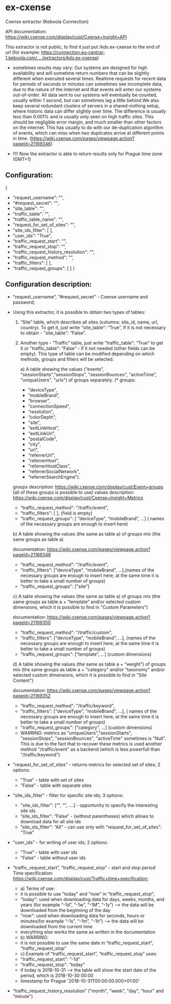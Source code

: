 # ex-cxense
Cxense extractor (Keboola Connection)

API documentation: https://wiki.cxense.com/display/cust/Cxense+Insight+API

This extractor is not public, to find it just put /kds.ex-cxense to the end of url (for example: https://connection.eu-central-1.keboola.com/..../extractors/kds.ex-cxense)

* sometimes results may vary:
Our systems are designed for high availability and will sometime return numbers that can be slightly different when executed several times. Realtime requests for recent data for periods of seconds or minutes can sometimes see incomplete data, due to the nature of the internet and that events will enter our systems out-of-order. All data sent to our systems will eventually be counted, usually within 1 second, but can sometimes lag a little behind.We also keep several redundant clusters of servers in a shared-nothing setup, where historic data can differ slightly over time. The difference is usually less than 0.001% and is usually only seen on high traffic sites. This should be negligible error margin, and much smaller than other factors on the internet. This has usually to do with our de-duplication algorithm of events, which can miss when two duplicates arrive at different points in time. (https://wiki.cxense.com/pages/viewpage.action?pageId=21169346)

* !!!! Now the extractor is able to return results only for Prague time zone (GMT+1)

## Configuration:
{
- "request_username": "", 
- "#request_secret": "",
- "site_table": "",
- "traffic_table": "",
- "traffic_table_name": "",
- "request_for_set_of_sites": "",
- "site_ids_filter": [ ],
- "user_ids": "True",
- “traffic_request_start": "",
- “traffic_request_stop”: "",
- "traffic_request_history_resolution": "",
- "traffic_request_method": "",
- "traffic_filters": [ ],
- "traffic_request_groups": [ ]
}

## Configuration description:
* “request_username”, “#request_secret" - Cxense username and password;

* Using this extractor, it is possible to obtain two types of tables:
  1. “Site” table, which describes all sites (columns: site_id, name, url, country). To get it, just write "site_table": “True”, If it is not necessary to obtain - "site_table": “False”.

  2. Another type - “Traffic” table, just write "traffic_table": “True" to get it or "traffic_table": “False” - if it not needed (other fields can be empty). This type of table can be modified depending on which methods, groups and filters will be selected.

	  a) A table showing the values (“events”, "sessionStarts","sessionStops", "sessionBounces", "activeTime", 	"uniqueUsers", "urls") of groups separately. 
	  (* groups: 
	   * "deviceType", 
	   * “mobileBrand”, 
	   * “browser", 
	   * "connectionSpeed", 
	   * “resolution", 
	   * “colorDepth", 
	   * "site",  			
	   * "exitLinkHost", 
	   * "exitLinkUrl", 
	   * "postalCode", 
	   * "city", 
	   * “url", 
	   * "referrerUrl", 
	   * "referrerHost", 
	   * "referrerHostClass", 	
	   * "referrerSocialNetwork", 
	   * “referrerSearchEngine”). 

	groups description: https://wiki.cxense.com/display/cust/Event+groups (all of these groups is possible to use)
	values description: https://wiki.cxense.com/display/cust/Cxense+Insight+Metrics

 	- “traffic_request_method": "/traffic/event",
 	- "traffic_filters": [ ],   (field is empty)
 	- "traffic_request_groups": [ "deviceType", “mobileBrand”, ...]     ( names of the necessary groups are enough to 			insert here)


	 b) A table showing the values (the same as table a) of groups mix (the same groups as table a)

	 documentation: https://wiki.cxense.com/pages/viewpage.action?pageId=21169348 
	 - “traffic_request_method": "/traffic/event",
  	 - "traffic_filters": ["deviceType", “mobileBrand”, ...],(names of the necessary groups are enough to insert here; at the same time it is better to take a small number of groups)
	 - "traffic_request_groups": ["site”] 


	 c) A table showing the values (the same as table a) of groups mix (the same groups as table a + “template” and/or selected custom dimensions, which it is possible to find in "Custom Parameters") 
	
	 documentation: https://wiki.cxense.com/pages/viewpage.action?pageId=21169350

	 - “traffic_request_method": "/traffic/custom",
  	 - "traffic_filters": ["deviceType", “mobileBrand”, ...],   (names of the necessary groups are enough to insert here; at 		the same time it is better to take a small number of groups)
  	 - "traffic_request_groups": ["template”, ...]  (custom dimensions)


	 d) A table showing the values (the same as table a + “weight”) of groups mix (the same groups as table a + 	"category" and/or "taxonomy" and/or selected custom dimensions, which it is possible to find in "Site Content") 

	 documentation: https://wiki.cxense.com/pages/viewpage.action?pageId=21169352

	 - “traffic_request_method": "/traffic/keyword",
  	 - "traffic_filters": ["deviceType", “mobileBrand”, ...],    ( names of the necessary groups are enough to insert here; at 		the same time it is better to take a small number of groups)
  	 - "traffic_request_groups": ["category", ...] (custom dimensions)
	 - WARRING: metrics as "uniqueUsers","sessionStarts", "sessionStops", "sessionBounces", "activeTime" sometimes is "Null". Тhis is due to the fact that to recover these metrics is used another method "/traffic/event" as a backend (which is less powerfull than "/traffic/keyword")

* "request_for_set_of_sites" - returns metrics for selected set of sites;
	2 options:
	+ "True" - table with set of sites
	+ "False" - table with separate sites 
	 
* "site_ids_filter" - filter for specific sitе ids;
	3 options:
	+ "site_ids_filter": [“”, “”, ….] - opportunity to specify the interesting site ids
	+ ”site_ids_filter": “False” - (without parentheses) which allows to download data for all site ids
	+ ”site_ids_filter": “All” - can use only with "request_for_set_of_sites": "True"
	
* "user_ids" - for writing of user ids;
	2 options:
	+ "True" - table with user ids
	+ "False" - table without user ids

* “traffic_request_start”, “traffic_request_stop” - start and stop period
Time specification: https://wiki.cxense.com/display/cust/Traffic+time+specification; 
	+ a) Terms of use:
	+ it is possible to use "today" and "now" in “traffic_request_stop”;
	+ "today": used when downloading data for days, weeks, months, and years (for example “-1d”, “-1w”, “-1M”, “-1y”) --> the data will be downloaded from the beginning of the day
	+ "now": used when downloading data for seconds, hours or minutes(for example “-1s”, “-1m”, “-1h”) --> the data will be downloaded from the current time
	+ everything else works the same as written in the documentation	
	+ b) WARRING:
	+ it is not possible to use the same date in “traffic_request_start”, “traffic_request_stop”
	+ c) Example of “traffic_request_start”, “traffic_request_stop” uses:
	+ "traffic_request_start": “-1d“
	+ "traffic_request_stop": “today”
	+ if today is 2018-10-31 --> the table will show the start date of the period, which is 2018-10-30 00:00
	+ timestamp for Prague '2018-10-31T00:00:00.000+01:00'

* “traffic_request_history_resolution” ("month", "week", "day", "hour" and “minute")
